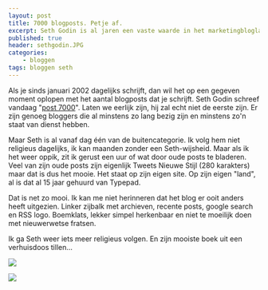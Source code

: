 ```yaml
---
layout: post
title: 7000 blogposts. Petje af.
excerpt: Seth Godin is al jaren een vaste waarde in het marketingbloglandschap
published: true
header: sethgodin.JPG
categories: 
    - bloggen
tags: bloggen seth
---
```

Als je sinds januari 2002 dagelijks schrijft, dan wil het op een gegeven moment oplopen met het aantal blogposts dat je schrijft. Seth Godin schreef vandaag "[post 7000][1]". Laten we eerlijk zijn, hij zal echt niet de eerste zijn. Er zijn genoeg bloggers die al minstens zo lang bezig zijn en minstens zo'n staat van dienst hebben.

Maar Seth is al vanaf dag één van de buitencategorie. Ik volg hem niet religieus dagelijks, ik kan maanden zonder een Seth-wijsheid. Maar als ik het weer oppik, zit ik gerust een uur of wat door oude posts te bladeren. Veel van zijn oude posts zijn eigenlijk Tweets Nieuwe Stijl (280 karakters) maar dat is dus het mooie. Het staat op zijn eigen site. Op zijn eigen "land", al is dat al 15 jaar gehuurd van Typepad. 

Dat is net zo mooi. Ik kan me niet herinneren dat het blog er ooit anders heeft uitgezien. Linker zijbalk met archieven, recente posts, google search en RSS logo. Boemklats, lekker simpel herkenbaar en niet te moeilijk doen met nieuwerwetse fratsen.

Ik ga Seth weer iets meer religieus volgen. En zijn mooiste boek uit een verhuisdoos tillen...

![][image-1]

![][image-2]

[1]:	http://sethgodin.typepad.com/seths_blog/2017/11/this-is-post-7000.html

[image-1]:	/images/thismightwork.JPG
[image-2]:	/images/thismightwork2.JPG